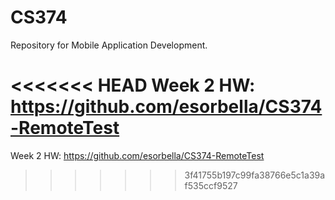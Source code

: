 # CS374

Repository for Mobile Application Development.

<<<<<<< HEAD
Week 2 HW: https://github.com/esorbella/CS374-RemoteTest
=======
Week 2 HW: https://github.com/esorbella/CS374-RemoteTest
>>>>>>> 3f41755b197c99fa38766e5c1a39af535ccf9527
